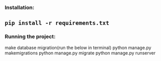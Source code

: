 ### Installation:

```pip install -r requirements.txt```
---
### Running the project:
make database migration(run the below in terminal)
python manage.py makemigrations
python manage.py migrate
python manage.py runserver
